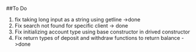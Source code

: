 ##To Do
1. fix taking long input as a string using getline ->done
2. Fix search not found for specific client  -> done
3. Fix initializing account type using base constructor in drived constructor
4. Fix return types of deposit and withdraw functions to return balance ->done